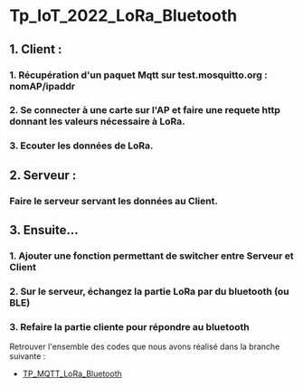 # Tp_IoT_2022_LoRa_Bluetooth

## 1. Client :
 
### 1. Récupération d'un paquet Mqtt sur test.mosquitto.org :  nomAP/ipaddr

### 2. Se connecter à une carte sur l'AP et faire une requete http donnant les valeurs nécessaire à LoRa.

### 3. Ecouter les données de LoRa.

## 2. Serveur :

### Faire le serveur servant les données au Client.

## 3. Ensuite...

### 1. Ajouter une fonction permettant de switcher entre Serveur et Client

### 2. Sur le serveur, échangez la partie LoRa par du bluetooth (ou BLE)

### 3. Refaire la partie cliente pour répondre au bluetooth

Retrouver l'ensemble des codes que nous avons réalisé dans la branche suivante : 
- [TP_MQTT_LoRa_Bluetooth](https://github.com/KevinLayec/Tp_IoT_2022_LoRa_Bluetooth/tree/TP_MQTT_LoRa_Bluetooth)
